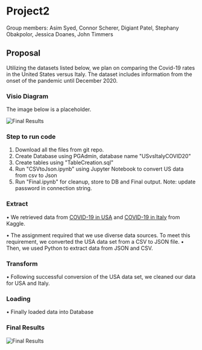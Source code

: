 # Project2

Group members: Asim Syed, Connor Scherer, Digiant Patel, Stephany Obakpolor, Jessica Doanes, John Timmers

## Proposal
Utilizing the datasets listed below, we plan on comparing the Covid-19 rates in the United States versus Italy. The dataset includes information from the onset of the pandemic until December 2020.

### Visio Diagram
The image below is a placeholder. 

![Final Results](https://raw.githubusercontent.com/digantpatel87/Project2/main/ETL_Diagram.PNG)


### Step to run code
1) Download all the files from git repo.
2) Create Database using PGAdmin, database name "USvsItalyCOVID20"
3) Create tables using "TableCreation.sql"
4) Run "CSVtoJson.ipynb" using Jupyter Notebook to convert US data from csv to Json
5) Run "Final.ipynb" for cleanup, store to DB and Final output. Note: update password in connection string.



### Extract 
  • We retrieved data from [COVID-19 in USA](https://www.kaggle.com/sudalairajkumar/covid19-in-usa) and [COVID-19 in Italy](https://www.kaggle.com/sudalairajkumar/covid19-in-italy) from Kaggle. 
  
  • The assignment required that we use diverse data sources. To meet this requirement, we converted the USA data set from a CSV to JSON file. 
  • Then, we used Python to extract data from JSON and CSV.  

### Transform 
  • Following successful conversion of the USA data set, we cleaned our data for USA and Italy. 
  
### Loading
  • Finally loaded data into Database
  
### Final Results 
![Final Results](https://raw.githubusercontent.com/digantpatel87/Project2/main/FinalResult.PNG)

